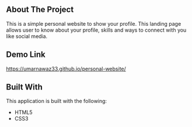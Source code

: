 <!-- ABOUT THE PROJECT -->
## About The Project
This is a simple personal website to show your profile. This landing page allows user to know about your profile, skills and ways to connect with you like social media.

## Demo Link
https://umarnawaz33.github.io/personal-website/

## Built With
This application is built with the following:
* HTML5
* CSS3
